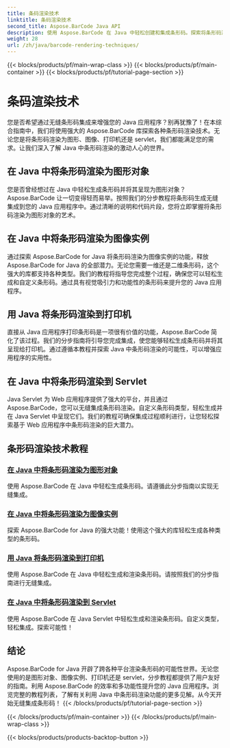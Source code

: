 ```yaml
---
title: 条码渲染技术
linktitle: 条码渲染技术
second_title: Aspose.BarCode Java API
description: 使用 Aspose.BarCode 在 Java 中轻松创建和集成条形码。探索将条形码渲染为图形、图像、打印机和 servlet 的分步教程。
weight: 28
url: /zh/java/barcode-rendering-techniques/
---
```


{{< blocks/products/pf/main-wrap-class >}}
{{< blocks/products/pf/main-container >}}
{{< blocks/products/pf/tutorial-page-section >}}

# 条码渲染技术


您是否希望通过无缝条形码集成来增强您的 Java 应用程序？别再犹豫了！在本综合指南中，我们将使用强大的 Aspose.BarCode 库探索各种条形码渲染技术。无论您是将条形码渲染为图形、图像、打印机还是 servlet，我们都能满足您的需求。让我们深入了解 Java 中条形码渲染的激动人心的世界。

## 在 Java 中将条形码渲染为图形对象

您是否曾经想过在 Java 中轻松生成条形码并将其呈现为图形对象？ Aspose.BarCode 让一切变得轻而易举。按照我们的分步教程将条形码生成无缝集成到您的 Java 应用程序中。通过清晰的说明和代码片段，您将立即掌握将条形码渲染为图形对象的艺术。

## 在 Java 中将条形码渲染为图像实例

通过探索 Aspose.BarCode for Java 将条形码渲染为图像实例的功能，释放 Aspose.BarCode for Java 的全部潜力。无论您需要一维还是二维条形码，这个强大的库都支持各种类型。我们的教程将指导您完成整个过程，确保您可以轻松生成和自定义条形码。通过具有视觉吸引力和功能性的条形码来提升您的 Java 应用程序。

## 用 Java 将条形码渲染到打印机

直接从 Java 应用程序打印条形码是一项很有价值的功能，Aspose.BarCode 简化了该过程。我们的分步指南将引导您完成集成，使您能够轻松生成条形码并将其呈现给打印机。通过遵循本教程并探索 Java 中条形码渲染的可能性，可以增强应用程序的实用性。

## 在 Java 中将条形码渲染到 Servlet

Java Servlet 为 Web 应用程序提供了强大的平台，并且通过 Aspose.BarCode，您可以无缝集成条形码渲染。自定义条形码类型，轻松生成并在 Java Servlet 中呈现它们。我们的教程可确保集成过程顺利进行，让您轻松探索基于 Web 应用程序中条形码渲染的巨大潜力。

## 条形码渲染技术教程
### [在 Java 中将条形码渲染为图形对象](./rendering-barcode-graphics-object/)
使用 Aspose.BarCode 在 Java 中轻松生成条形码。请遵循此分步指南以实现无缝集成。
### [在 Java 中将条形码渲染为图像实例](./rendering-barcode-image-instance/)
探索 Aspose.BarCode for Java 的强大功能！使用这个强大的库轻松生成各种类型的条形码。
### [用 Java 将条形码渲染到打印机](./rendering-barcode-printer/)
使用 Aspose.BarCode 在 Java 中轻松生成和渲染条形码。请按照我们的分步指南进行无缝集成。
### [在 Java 中将条形码渲染到 Servlet](./rendering-barcode-servlet/)
使用 Aspose.BarCode 在 Java Servlet 中轻松生成和渲染条形码。自定义类型，轻松集成。探索可能性！

## 结论
Aspose.BarCode for Java 开辟了跨各种平台渲染条形码的可能性世界。无论您使用的是图形对象、图像实例、打印机还是 servlet，分步教程都提供了用户友好的指南。利用 Aspose.BarCode 的效率和多功能性提升您的 Java 应用程序。浏览完整的教程列表，了解有关利用 Java 中条形码渲染功能的更多见解。从今天开始无缝集成条形码！
{{< /blocks/products/pf/tutorial-page-section >}}

{{< /blocks/products/pf/main-container >}}
{{< /blocks/products/pf/main-wrap-class >}}

{{< blocks/products/products-backtop-button >}}
